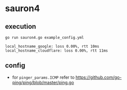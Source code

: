 # sauron4

## execution
```bash
go run sauron4.go example_config.yml
```
```
local_hostname_google: loss 0.00%, rtt 10ms
local_hostname_cloudflare: loss 0.00%, rtt 11ms
```

## config
* for `pinger_params.ICMP` refer to https://github.com/go-ping/ping/blob/master/ping.go
